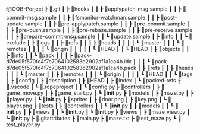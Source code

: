 📦OOB-Porject
 ┣ 📂.git
 ┃ ┣ 📂hooks
 ┃ ┃ ┣ 📜applypatch-msg.sample
 ┃ ┃ ┣ 📜commit-msg.sample
 ┃ ┃ ┣ 📜fsmonitor-watchman.sample
 ┃ ┃ ┣ 📜post-update.sample
 ┃ ┃ ┣ 📜pre-applypatch.sample
 ┃ ┃ ┣ 📜pre-commit.sample
 ┃ ┃ ┣ 📜pre-push.sample
 ┃ ┃ ┣ 📜pre-rebase.sample
 ┃ ┃ ┣ 📜pre-receive.sample
 ┃ ┃ ┣ 📜prepare-commit-msg.sample
 ┃ ┃ ┗ 📜update.sample
 ┃ ┣ 📂info
 ┃ ┃ ┗ 📜exclude
 ┃ ┣ 📂logs
 ┃ ┃ ┣ 📂refs
 ┃ ┃ ┃ ┣ 📂heads
 ┃ ┃ ┃ ┃ ┗ 📜master
 ┃ ┃ ┃ ┗ 📂remotes
 ┃ ┃ ┃ ┃ ┗ 📂origin
 ┃ ┃ ┃ ┃ ┃ ┗ 📜HEAD
 ┃ ┃ ┗ 📜HEAD
 ┃ ┣ 📂objects
 ┃ ┃ ┣ 📂info
 ┃ ┃ ┗ 📂pack
 ┃ ┃ ┃ ┣ 📜pack-d7de05f570fc4f7c7064102583d2902af1a1ca4b.idx
 ┃ ┃ ┃ ┗ 📜pack-d7de05f570fc4f7c7064102583d2902af1a1ca4b.pack
 ┃ ┣ 📂refs
 ┃ ┃ ┣ 📂heads
 ┃ ┃ ┃ ┗ 📜master
 ┃ ┃ ┣ 📂remotes
 ┃ ┃ ┃ ┗ 📂origin
 ┃ ┃ ┃ ┃ ┗ 📜HEAD
 ┃ ┃ ┗ 📂tags
 ┃ ┣ 📜config
 ┃ ┣ 📜description
 ┃ ┣ 📜HEAD
 ┃ ┣ 📜index
 ┃ ┗ 📜packed-refs
 ┣ 📂.vscode
 ┃ ┗ 📂.ropeproject
 ┃ ┃ ┗ 📜config.py
 ┣ 📂controllers
 ┃ ┣ 📜game_move.py
 ┃ ┣ 📜game_start.py
 ┃ ┗ 📜__init__.py
 ┣ 📂models
 ┃ ┣ 📜maze.py
 ┃ ┣ 📜player.py
 ┃ ┗ 📜__init__.py
 ┣ 📂sprites
 ┃ ┣ 📜door.png
 ┃ ┣ 📜key.png
 ┃ ┗ 📜player.png
 ┣ 📂tests
 ┃ ┣ 📂controllers
 ┃ ┃ ┗ 📜__init__.py
 ┃ ┣ 📂models
 ┃ ┃ ┗ 📜__init__.py
 ┃ ┣ 📂views
 ┃ ┃ ┗ 📜__init__.py
 ┃ ┗ 📜__init__.py
 ┣ 📂views
 ┃ ┣ 📜maze_view.py
 ┃ ┗ 📜__init__.py
 ┣ 📜.gitattributes
 ┣ 📜main.py
 ┣ 📜maze.txt
 ┣ 📜test_maze.py
 ┗ 📜test_player.py
